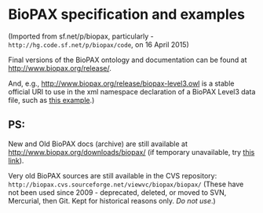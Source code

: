 # BioPAX specification and examples
(Imported from sf.net/p/biopax, particularly - `http://hg.code.sf.net/p/biopax/code`, on 16 April 2015)

Final versions of the BioPAX ontology and documentation can be found at http://www.biopax.org/release/.

And, e.g., http://www.biopax.org/release/biopax-level3.owl is a stable official URI 
to use in the xml namespace declaration of a BioPAX Level3 data file, 
such as [this example](https://github.com/BioPAX/specification/blob/master/Level3/examples/biopax3-short-metabolic-pathway.owl#L4).)

## PS: 

New and Old BioPAX docs (archive) are still available at http://www.biopax.org/downloads/biopax/ (if temporary unavailable, try [this link](http://sourceforge.net/projects/biopax/files/biopax/)).

Very old BioPAX sources are still available in the CVS repository: `http://biopax.cvs.sourceforge.net/viewvc/biopax/biopax/` 
(These have not been used since 2009 - deprecated, deleted, or moved to SVN, Mercurial, then Git. Kept for historical reasons only. _Do not use_.)


